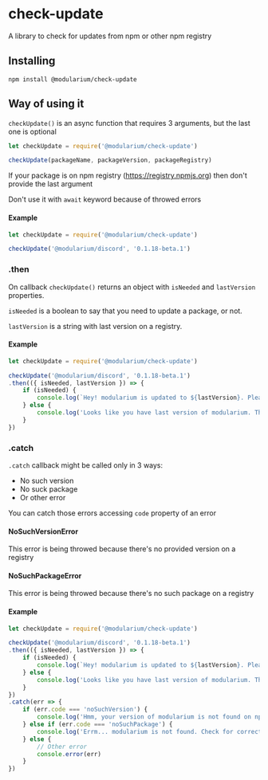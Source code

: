 # check-update
A library to check for updates from npm or other npm registry

## Installing
```shell
npm install @modularium/check-update
```

## Way of using it

`checkUpdate()` is an async function that requires 3 arguments, but the last one is optional

```javascript
let checkUpdate = require('@modularium/check-update')

checkUpdate(packageName, packageVersion, packageRegistry)
```

If your package is on npm registry (https://registry.npmjs.org) then don't provide the last argument

Don't use it with `await` keyword because of throwed errors

#### Example
```javascript
let checkUpdate = require('@modularium/check-update')

checkUpdate('@modularium/discord', '0.1.18-beta.1')
```

### .then
On callback `checkUpdate()` returns an object with `isNeeded` and `lastVersion` properties.

`isNeeded` is a boolean to say that you need to update a package, or not.

`lastVersion` is a string with last version on a registry.

#### Example
```javascript
let checkUpdate = require('@modularium/check-update')

checkUpdate('@modularium/discord', '0.1.18-beta.1')
.then(({ isNeeded, lastVersion }) => {
    if (isNeeded) {
        console.log(`Hey! modularium is updated to ${lastVersion}. Please update it!`)
    } else {
        console.log('Looks like you have last version of modularium. That\'s great!')
    }
})
```

### .catch
`.catch` callback might be called only in 3 ways:
- No such version
- No suck package
- Or other error

You can catch those errors accessing `code` property of an error

#### NoSuchVersionError
This error is being throwed because there's no provided version on a registry

#### NoSuchPackageError
This error is being throwed because there's no such package on a registry

#### Example
```javascript
let checkUpdate = require('@modularium/check-update')

checkUpdate('@modularium/discord', '0.1.18-beta.1')
.then(({ isNeeded, lastVersion }) => {
    if (isNeeded) {
        console.log(`Hey! modularium is updated to ${lastVersion}. Please update it!`)
    } else {
        console.log('Looks like you have last version of modularium. That\'s great!')
    }
})
.catch(err => {
    if (err.code === 'noSuchVersion') {
        console.log('Hmm, your version of modularium is not found on npm...')
    } else if (err.code === 'noSuchPackage') {
        console.log('Errm... modularium is not found. Check for correctness of provided arguments')
    } else {
        // Other error
        console.error(err)
    }
})
```
